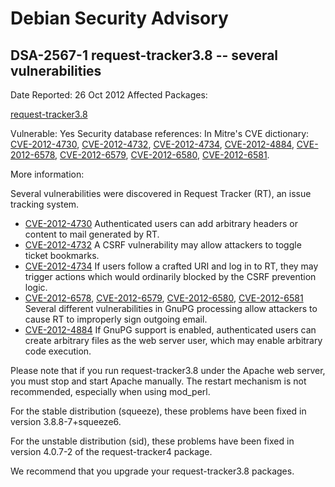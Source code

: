 
Debian Security Advisory
========================


DSA-2567-1 request-tracker3.8 -- several vulnerabilities
--------------------------------------------------------



Date Reported:
26 Oct 2012
Affected Packages:

[request-tracker3.8](https://packages.debian.org/src:request-tracker3.8)

Vulnerable:
Yes
Security database references:
In Mitre's CVE dictionary: [CVE-2012-4730](https://security-tracker.debian.org/tracker/CVE-2012-4730), [CVE-2012-4732](https://security-tracker.debian.org/tracker/CVE-2012-4732), [CVE-2012-4734](https://security-tracker.debian.org/tracker/CVE-2012-4734), [CVE-2012-4884](https://security-tracker.debian.org/tracker/CVE-2012-4884), [CVE-2012-6578](https://security-tracker.debian.org/tracker/CVE-2012-6578), [CVE-2012-6579](https://security-tracker.debian.org/tracker/CVE-2012-6579), [CVE-2012-6580](https://security-tracker.debian.org/tracker/CVE-2012-6580), [CVE-2012-6581](https://security-tracker.debian.org/tracker/CVE-2012-6581).  

More information:

Several vulnerabilities were discovered in Request Tracker (RT), an issue
tracking system.


* [CVE-2012-4730](https://security-tracker.debian.org/tracker/CVE-2012-4730)
Authenticated users can add arbitrary headers or content to
 mail generated by RT.
* [CVE-2012-4732](https://security-tracker.debian.org/tracker/CVE-2012-4732)
A CSRF vulnerability may allow attackers to toggle ticket
 bookmarks.
* [CVE-2012-4734](https://security-tracker.debian.org/tracker/CVE-2012-4734)
If users follow a crafted URI and log in to RT, they may
 trigger actions which would ordinarily blocked by the CSRF
 prevention logic.
* [CVE-2012-6578](https://security-tracker.debian.org/tracker/CVE-2012-6578),
 [CVE-2012-6579](https://security-tracker.debian.org/tracker/CVE-2012-6579),
 [CVE-2012-6580](https://security-tracker.debian.org/tracker/CVE-2012-6580),
 [CVE-2012-6581](https://security-tracker.debian.org/tracker/CVE-2012-6581)
Several different vulnerabilities in GnuPG processing allow
 attackers to cause RT to improperly sign outgoing email.
* [CVE-2012-4884](https://security-tracker.debian.org/tracker/CVE-2012-4884)
If GnuPG support is enabled, authenticated users can
 create arbitrary files as the web server user, which may
 enable arbitrary code execution.


Please note that if you run request-tracker3.8 under the Apache web
 server, you must stop and start Apache manually. The restart
 mechanism is not recommended, especially when using mod\_perl.


For the stable distribution (squeeze), these problems have been fixed
in version 3.8.8-7+squeeze6.


For the unstable distribution (sid), these problems have been fixed in
version 4.0.7-2 of the request-tracker4 package.


We recommend that you upgrade your request-tracker3.8 packages.





